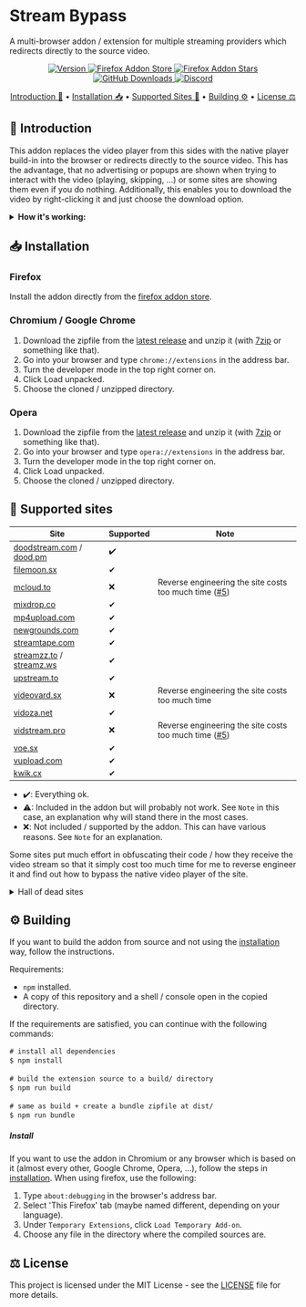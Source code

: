 # Stream Bypass

A multi-browser addon / extension for multiple streaming providers which redirects directly to the source video.

<p align="center">
  <a href="https://github.com/ByteDream/stream-bypass/releases/latest">
    <img src="https://img.shields.io/github/v/release/ByteDream/stream-bypass?label=Version&style=flat-square" alt="Version">
  </a>
  <a href="https://addons.mozilla.org/de/firefox/addon/stream-bypass/">
    <img src="https://img.shields.io/amo/users/stream-bypass?label=Firefox%20Store%20Downloads&style=flat-square" alt="Firefox Addon Store">
  </a>
  <a href="https://addons.mozilla.org/de/firefox/addon/stream-bypass/">
    <img src="https://img.shields.io/amo/stars/stream-bypass?label=Firefox%20Store%20Stars&style=flat-square" alt="Firefox Addon Stars">
  </a>
  <a href="https://github.com/ByteDream/stream-bypass/releases/latest">
    <img src="https://img.shields.io/github/downloads/ByteDream/stream-bypass/total?label=GitHub%20Downloads&style=flat-square" alt="GitHub Downloads">
  </a>
  <a href="https://discord.gg/gUWwekeNNg">
    <img src="https://img.shields.io/discord/915659846836162561?label=Discord&style=flat-square" alt="Discord">
  </a>
</p>

<p align="center">
  <a href="#-introduction">Introduction 📝</a>
  •
  <a href="#-installation">Installation 📥</a>
  •
  <a href="#-supported-sites">Supported Sites 📜</a>
  •
  <a href="#%EF%B8%8F-building">Building ⚙️</a>
  •
  <a href="#-license">License ⚖</a>
</p>

## 📝 Introduction

This addon replaces the video player from this sides with the native player build-in into the browser or redirects directly to the source video.
This has the advantage, that no advertising or popups are shown when trying to interact with the video (playing, skipping, ...) or some sites are showing them even if you do nothing.
Additionally, this enables you to download the video by right-clicking it and just choose the download option.

<details id="example">
    <summary><b>How it's working:</b></summary>
    <img src="example.gif" alt="">
</details>

## 📥 Installation

### Firefox

Install the addon directly from the [firefox addon store](https://addons.mozilla.org/de/firefox/addon/stream-bypass/).

### Chromium / Google Chrome

1. Download the zipfile from the [latest release](https://smartrelease.bytedream.org/github/ByteDream/stream-bypass/stream_bypass-{tag}.zip) and unzip it (with [7zip](https://www.7-zip.org/) or something like that).
2. Go into your browser and type `chrome://extensions` in the address bar.
3. Turn the developer mode in the top right corner on.
4. Click Load unpacked.
5. Choose the cloned / unzipped directory.

### Opera

1. Download the zipfile from the [latest release](https://smartrelease.bytedream.org/github/ByteDream/stream-bypass/stream_bypass-{tag}.zip) and unzip it (with [7zip](https://www.7-zip.org/) or something like that).
2. Go into your browser and type `opera://extensions` in the address bar.
3. Turn the developer mode in the top right corner on.
4. Click Load unpacked.
5. Choose the cloned / unzipped directory.

## 📜 Supported sites

| Site                                                                  | Supported | Note                                                                                                         |
|-----------------------------------------------------------------------|-----------|--------------------------------------------------------------------------------------------------------------|
| [doodstream.com](doodstream.com) / [dood.pm](https://dood.pm)         | ✔️        |                                                                                                              |
| [filemoon.sx](https://filemoon.sx)                                    | ✔         |                                                                                                              |
| [mcloud.to](https://mcloud.to/)                                       | ❌         | Reverse engineering the site costs too much time ([#5](https://github.com/ByteDream/stream-bypass/issues/5)) |
| [mixdrop.co](https://mixdrop.co)                                      | ✔ ️       |                                                                                                              |		
| [mp4upload.com](https://mp4upload.com)                                | ✔         |                                                                                                              |
| [newgrounds.com](https://newgrounds.com)                              | ✔         |                                                                                                              |
| [streamtape.com](https://streamtape.com)                              | ✔         |                                                                                                              |
| [streamzz.to](https://streamzz.to) / [streamz.ws](https://streamz.ws) | ✔         |                                                                                                              |
| [upstream.to](https://upstream.to)                                    | ✔         |                                                                                                              |
| [videovard.sx](https://videovard.sx)                                  | ❌         | Reverse engineering the site costs too much time                                                             |
| [vidoza.net](https://vidoza.net)                                      | ✔         |                                                                                                              |
| [vidstream.pro](https://vidstream.pro)                                | ❌         | Reverse engineering the site costs too much time ([#5](https://github.com/ByteDream/stream-bypass/issues/5)) |
| [voe.sx](https://voe.sx)                                              | ✔         |                                                                                                              |
| [vupload.com](https://vupload.com)                                    | ✔         |                                                                                                              |
| [kwik.cx](https://kwik.cx)                                            | ✔         |                                                                                                              |

- ✔️: Everything ok.
- ⚠: Included in the addon but will probably not work. See `Note` in this case, an explanation why will stand there in the most cases.
- ❌: Not included / supported by the addon. This can have various reasons. See `Note` for an explanation.

Some sites put much effort in obfuscating their code / how they receive the video stream so that it simply cost too much time for me to reverse engineer it and find out how to bypass the native video player of the site.

<details>
    <summary>Hall of dead sites</summary>
    <ul>
        <li><a href="https://evoload.io">evoload.io</a> - Down</li>
        <li><a href="https://vidlox.me">vidlox.me</a> - Reachable but empty</li>
        <li><a href="https://vivo.sx">vivo.sx</a> - Down</li>
    </ul>
</details>

## ⚙️ Building

If you want to build the addon from source and not using the [installation](#installation) way, follow the instructions.

Requirements:
- `npm` installed.
- A copy of this repository and a shell / console open in the copied directory.

If the requirements are satisfied, you can continue with the following commands:
```shell
# install all dependencies
$ npm install

# build the extension source to a build/ directory
$ npm run build

# same as build + create a bundle zipfile at dist/
$ npm run bundle
```

##### Install

If you want to use the addon in Chromium or any browser which is based on it (almost every other, Google Chrome, Opera, ...), follow the steps in [installation](#-installation).
When using firefox, use the following:
1. Type `about:debugging` in the browser's address bar.
2. Select 'This Firefox' tab (maybe named different, depending on your language).
3. Under `Temporary Extensions`, click `Load Temporary Add-on`.
4. Choose any file in the directory where the compiled sources are.

## ⚖ License

This project is licensed under the MIT License - see the [LICENSE](LICENSE) file for more details.
